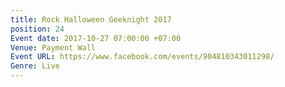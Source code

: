 ```yaml
---
title: Rock Halloween Geeknight 2017
position: 24
Event date: 2017-10-27 07:00:00 +07:00
Venue: Payment Wall
Event URL: https://www.facebook.com/events/904810343011298/
Genre: Live
---
```


